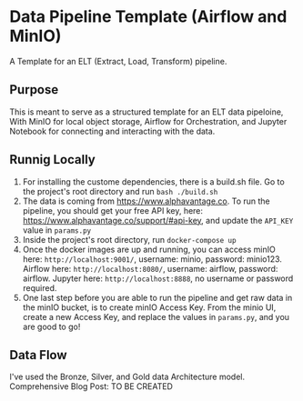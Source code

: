# Data Pipeline Template (Airflow and MinIO)
A Template for an ELT (Extract, Load, Transform) pipeline. 
## Purpose
This is meant to serve as a structured template for an ELT data pipeloine, With MinIO for local object storage, Airflow for Orchestration, and Jupyter Notebook for connecting and interacting with the data. 

## Runnig Locally
1. For installing the custome dependencies, there is a build.sh file. Go to the project's root directory and run `bash ./build.sh`
2. The data is coming from https://www.alphavantage.co. To run the pipeline, you should get your free API key, here: https://www.alphavantage.co/support/#api-key, and update the `API_KEY` value in `params.py`
3. Inside the project's root directory, run `docker-compose up`
4. Once the docker images are up and running, you can access minIO here: `http://localhost:9001/`, username: minio, password: minio123. Airflow here: `http://localhost:8080/`, username: airflow, password: airflow. Jupyter here: `http://localhost:8888`, no username or password required.
5. One last step before you are able to run the pipeline and get raw data in the minIO bucket, is to create minIO Access Key. From the minio UI, create a new Access Key, and replace the values in `params.py`, and you are good to go!

## Data Flow
I've used the Bronze, Silver, and Gold data Architecture model.
Comprehensive Blog Post: TO BE CREATED
